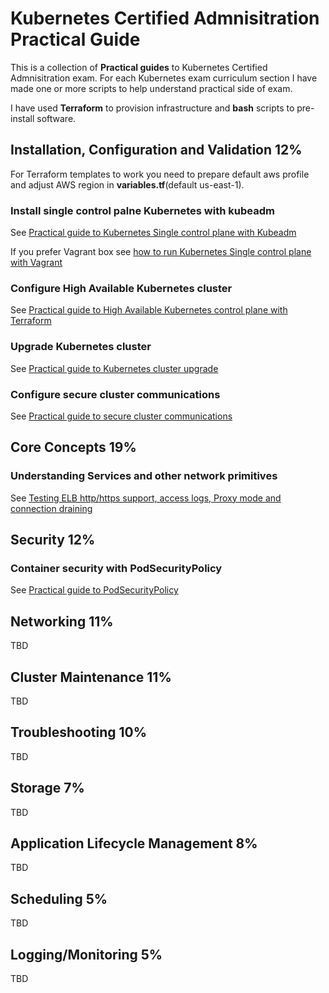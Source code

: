 # Kubernetes Certified Admnisitration Practical Guide

This is a collection of **Practical guides** to Kubernetes Certified Admnisitration exam. For each Kubernetes exam curriculum section I have made one or more scripts to help understand practical side of exam. 

I have used **Terraform** to provision infrastructure and **bash** scripts to pre-install software.

## Installation, Configuration and Validation 12%
For Terraform templates to work you need to prepare default aws profile and adjust AWS region in **variables.tf**(default us-east-1).

### Install single control palne Kubernetes with kubeadm
See [Practical guide to Kubernetes Single control plane with Kubeadm](kubeadm/single-control-plane/README.md)

If you prefer Vagrant box see [how to run Kubernetes Single control plane with Vagrant](vagrant/kubernetes/README.md)

### Configure High Available Kubernetes cluster
See [Practical guide to High Available Kubernetes control plane with Terraform](kubeadm/ha-control-plane/README.md)

### Upgrade Kubernetes cluster
See [Practical guide to Kubernetes cluster upgrade](kubeadm/upgrade-cluster/README.md)

### Configure secure cluster communications
See [Practical guide to secure cluster communications](guides/secure-cluster-communications.md)

## Core Concepts 19%
### Understanding Services and other network primitives
See [Testing ELB http/https support, access logs, Proxy mode and connection draining](apps/nginx/README.md)

## Security 12%
### Container security with PodSecurityPolicy
See [Practical guide to PodSecurityPolicy](security/podsecuritypolicy/README.md)

## Networking 11%
TBD

## Cluster Maintenance 11%
TBD

## Troubleshooting 10%
TBD

## Storage 7%
TBD

## Application Lifecycle Management 8%
TBD

## Scheduling 5%
TBD

## Logging/Monitoring 5%
TBD
